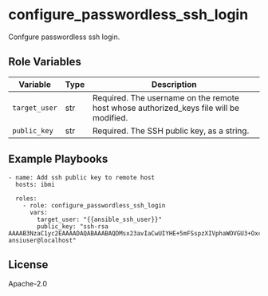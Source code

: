 configure_passwordless_ssh_login
=========
Confgure passwordless ssh login.

Role Variables
--------------

| Variable              | Type          | Description                                      |
|-----------------------|---------------|--------------------------------------------------|
| `target_user`      | str          | Required. The username on the remote host whose authorized_keys file will be modified.                    |
| `public_key`      | str          | Required. The SSH public key, as a string.   |

Example Playbooks
----------------
```
- name: Add ssh public key to remote host
  hosts: ibmi 

  roles:
    - role: configure_passwordless_ssh_login
      vars: 
        target_user: "{{ansible_ssh_user}}"
        public_key: "ssh-rsa AAAAB3NzaC1yc2EAAAADAQABAAABAQDMsx23avIaCwUIYHE+5mFSspzXIVphaWOVGU3+OxcYH11ijazhYW+DXv0tYIkcNn3rsLzFccbpQI3FJYwTFDAzTe6NBcLL9pI3EE4M+KQWxGNHOMWB+5zSbFP3qRd4sb+vzxqeas7ihVW/TtR3Z5448aTC4XYa86BeA1GM17xrTNXNYwU37Pu1G5IQrM3YY7dH+943LIDcrH86QgReEluwj5pppEmfGpqNaAH/2lvxzhX/14al8RbHxULF0qU1k+gs8yOpIfX9TqTn6qiielW6xVOrEr3TP4FspL+I/LWkLBxg0+vFrjH/RKWKc9B9EDI4Dm8wqW4MqAe8GXftOY/H ansiuser@localhost"
```

License
-------

Apache-2.0
